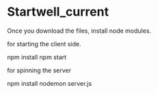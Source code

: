 # Startwell_current

Once you download the files, install node modules. 

for starting the client side.

npm install 
npm start 

for spinning the server 

npm install 
nodemon server.js
